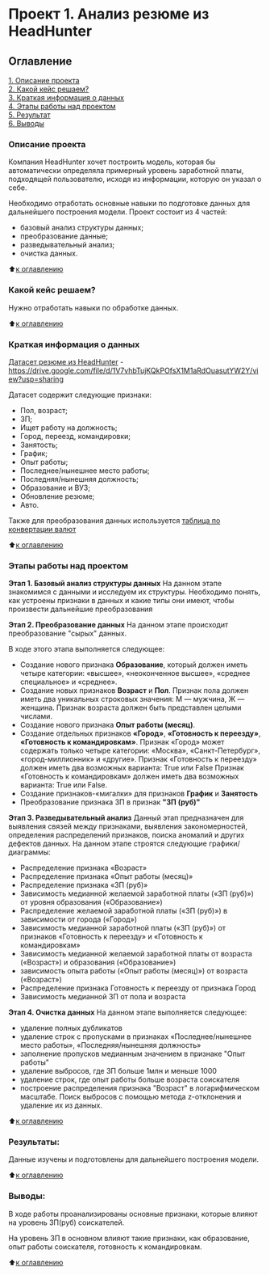 # Проект 1. Анализ резюме из HeadHunter

## Оглавление  
[1. Описание проекта](https://github.com/NikiforovaO/Project_1_Head_hunter/blob/main/README.md#Описание-проекта)  
[2. Какой кейс решаем?](https://github.com/NikiforovaO/Project_1_Head_hunter/blob/main/README.md#Какой-кейс-решаем)  
[3. Краткая информация о данных](https://github.com/NikiforovaO/Project_1_Head_hunter/blob/main/README.md#Краткая-информация-о-данных)  
[4. Этапы работы над проектом](https://github.com/NikiforovaO/Project_1_Head_hunter/blob/main/README.md#Этапы-работы-над-проектом)  
[5. Результат](https://github.com/NikiforovaO/Project_1_Head_hunter/blob/main/README.md#Результат)    
[6. Выводы](https://github.com/NikiforovaO/Project_1_Head_hunter/blob/main/README.md#Выводы) 

### Описание проекта    
Компания HeadHunter хочет построить модель, которая бы автоматически определяла примерный уровень заработной платы, подходящей пользователю, исходя из информации, которую он указал о себе.

Необходимо отработать основные навыки по подготовке данных для дальнейшего построения модели.
Проект состоит из 4 частей:
- базовый анализ структуры данных;
- преобразование данные;
- разведывательный анализ;
- очистка данных.

:arrow_up:[к оглавлению](https://github.com/NikiforovaO/Project_1_Head_hunter/blob/main/README.md#Оглавление)


### Какой кейс решаем?    
Нужно отработать навыки по обработке данных.

:arrow_up:[к оглавлению](https://github.com/NikiforovaO/Project_1_Head_hunter/blob/main/README.md#Оглавление)


### Краткая информация о данных
[Датасет резюме из HeadHunter](https://drive.google.com/file/d/1V7vhbTujKQkPOfsX1M1aRdOuasutYW2Y/view?usp=sharing) - https://drive.google.com/file/d/1V7vhbTujKQkPOfsX1M1aRdOuasutYW2Y/view?usp=sharing

Датасет содержит следующие признаки:
- Пол, возраст;
- ЗП;
- Ищет работу на должность;
- Город, переезд, командировки;
- Занятость;
- График;
- Опыт работы;
- Последнее/нынешнее место работы;
- Последняя/нынешняя должность;
- Образование и ВУЗ;
- Обновление резюме;
- Авто.

Также для преобразования данных используется [таблица по конвертации валют](/PROJECT-1.%20Анализ%20резюме%20из%20HeadHunter/data/ExchangeRates.csv)

:arrow_up:[к оглавлению](https://github.com/NikiforovaO/Project_1_Head_hunter/blob/main/README.md#Оглавление)


### Этапы работы над проектом  
**Этап 1. Базовый анализ структуры данных**
На данном этапе знакомимся с данными и исследуем их структуры. Необходимо понять, как устроены признаки в данных и какие типы они имеют, чтобы произвести дальнейшие преобразования

**Этап 2. Преобразование данных**
На данном этапе происходит преобразование "сырых" данных.

В ходе этого этапа выполняется следующее:
- Создание нового признака **Образование**, который должен иметь четыре категории: «высшее», «неоконченное высшее», «среднее специальное» и «среднее». 
- Создание новых признаков **Возраст** и **Пол**. Признак пола должен иметь два уникальных строковых значения: М — мужчина, Ж — женщина. Признак возраста должен быть представлен целыми числами.
- Создание нового признака **Опыт работы (месяц)**. 
- Создание отдельных признаков **«Город»**, **«Готовность к переезду»**, **«Готовность к командировкам»**. 
Признак «Город» может содержать только четыре категории: «Москва», «Санкт-Петербург», «город-миллионник» и «другие». 
Признак «Готовность к переезду» должен иметь два возможных варианта: True или False
Признак «Готовность к командировкам» должен иметь два возможных варианта: True или False.
- Создание признаков-«мигалки» для признаков **График** и **Занятость**
- Преобразование признака ЗП в признак **"ЗП (руб)"**

**Этап 3. Разведывательный анализ**
Данный этап предназначен для выявления связей между признаками, выявления закономерностей, определения распределений признаков, поиска аномалий и других дефектов данных.
На данном этапе строятся следующие графики/диаграммы:
- Распределение признака «Возраст»
- Распределение признака «Опыт работы (месяц)»
- Распределение признака «ЗП (руб)»
- Зависимость медианной желаемой заработной платы («ЗП (руб)») от уровня образования («Образование»)
- Распределение желаемой заработной платы («ЗП (руб)») в зависимости от города («Город»)
- Зависимость медианной заработной платы («ЗП (руб)») от признаков «Готовность к переезду» и «Готовность к командировкам»
- Зависимость медианной желаемой заработной платы от возраста («Возраст») и образования («Образование»)
- зависимость опыта работы («Опыт работы (месяц)») от возраста («Возраст»)
- Распределение признака Готовность к переезду от признака Город
- Зависимость медианной ЗП от пола и возраста

**Этап 4. Очистка данных**
На данном этапе выполняется следующее:
- удаление полных дубликатов
- удаление строк с пропусками в признаках «Последнее/нынешнее место работы», «Последняя/нынешняя должность»
- заполнение пропусков медианным значением в признаке "Опыт работы"
- удаление выбросов, где ЗП больше 1млн и меньше 1000
- удаление строк, где опыт работы больше возраста соискателя
- построение распределения признака "Возраст" в логарифмическом масштабе. Поиск выбросов с помощью метода z-отклонения и удаление их из данных.

:arrow_up:[к оглавлению](https://github.com/NikiforovaO/Project_1_Head_hunter/blob/main/README.md#Оглавление)


### Результаты:  
Данные изучены и подготовлены для дальнейшего построения модели.

:arrow_up:[к оглавлению](https://github.com/NikiforovaO/Project_1_Head_hunter/blob/main/README.md#Оглавление)


### Выводы:  
В ходе работы проанализированы основные признаки, которые влияют на уровень ЗП(руб) соискателей. 

На уровень ЗП в основном влияют такие признаки, как образование, опыт работы соискателя, готовность к командировкам. 

:arrow_up:[к оглавлению](https://github.com/NikiforovaO/Project_1_Head_hunter/blob/main/README.md#Оглавление)

